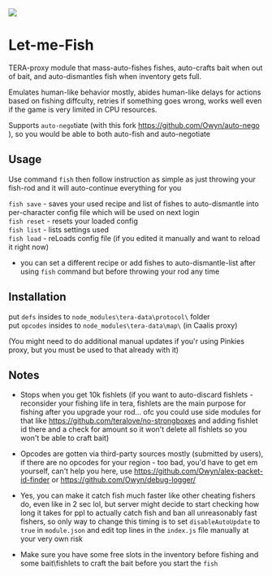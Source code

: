 <img src=http://u.cubeupload.com/Owyn/lemmefish.jpg>

# Let-me-Fish
TERA-proxy module that mass-auto-fishes fishes, auto-crafts bait when out of bait, and auto-dismantles fish when inventory gets full.

Emulates human-like behavior mostly, abides human-like delays for actions based on fishing diffculty, retries if something goes wrong, works well even if the game is very limited in CPU resources.

Supports `auto-nego`tiate (with this fork https://github.com/Owyn/auto-nego ), so you would be able to both auto-fish and auto-negotiate

## Usage
Use command `fish` then follow instruction as simple as just throwing your fish-rod and it will auto-continue everything for you

`fish save` - saves your used recipe and list of fishes to auto-dismantle into per-character config file which will be used on next login  
`fish reset` - resets your loaded config  
`fish list` - lists settings used  
`fish load` - reLoads config file (if you edited it manually and want to reload it right now)  

- you can set a different recipe or add fishes to auto-dismantle-list after using `fish` command but before throwing your rod any time


## Installation
put `defs` insides to `node_modules\tera-data\protocol\` folder  
put `opcodes` insides to `node_modules\tera-data\map\` (in Caalis proxy)  

(You might need to do additional manual updates if you'r using Pinkies proxy, but you must be used to that already with it)

## Notes

- Stops when you get 10k fishlets (if you want to auto-discard fishlets - reconsider your fishing life in tera, fishlets are the main purpose for fishing after you upgrade your rod... ofc you could use side modules for that like https://github.com/teralove/no-strongboxes and adding fishlet id there and a check for amount so it won't delete all fishlets so you won't be able to craft bait)

- Opcodes are gotten via third-party sources mostly (submitted by users), if there are no opcodes for your region - too bad, you'd have to get em yourself, can't help you here, use https://github.com/Owyn/alex-packet-id-finder or https://github.com/Owyn/debug-logger/

- Yes, you can make it catch fish much faster like other cheating fishers do, even like in 2 sec lol, but server might decide to start checking how long it takes for ppl to actually catch  fish and ban all unreasonably fast fishers, so only way to change this timing is to set `disableAutoUpdate` to `true` in `module.json` and edit top lines in the `index.js` file manually at your very own risk

- Make sure you have some free slots in the inventory before fishing and some bait\fishlets to craft the bait before you start the `fish`